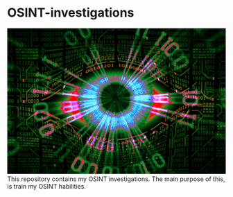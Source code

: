 # OSINT-investigations
![eye](eye.jpg)
This repository contains my OSINT investigations. The main purpose of this, is train my OSINT habilities.
